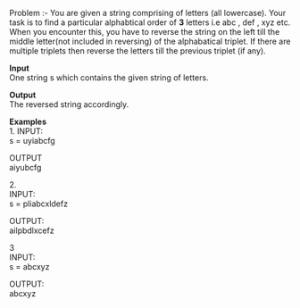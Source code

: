 Problem :- You are given a string comprising of letters (all lowercase). Your task is to find a particular alphabtical order of **3** letters i.e abc , def , xyz etc. When you encounter this,
you have to reverse the string on the left till the middle letter(not included in reversing) of the alphabatical triplet. If there are multiple triplets then reverse the letters till the previous triplet (if any).


**Input**<br>
One string s which contains the given string of letters.

**Output**<br>
The reversed string accordingly.

**Examples**<br>
1. 
INPUT:<br> 
 s = uyiabcfg

OUTPUT<br>
 aiyubcfg


2.<br>
INPUT:<br>
 s = pliabcxldefz

OUTPUT:<br>
 ailpbdlxcefz

3<br>
INPUT:<br>
 s = abcxyz
 
OUTPUT:<br>
 abcxyz





